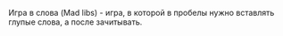 Игра в слова (Mad libs) - игра, в которой в пробелы нужно вставлять глупые слова, а после зачитывать.
